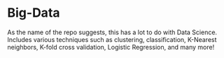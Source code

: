 # Big-Data
As the name of the repo suggests, this has a lot to do with Data Science. Includes various techniques such as clustering, classification, K-Nearest neighbors, K-fold cross validation, Logistic Regression, and many more!
